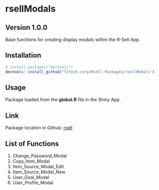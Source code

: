 rsellModals
================

## Version 1.0.0

Base functions for creating display modals within the R-Sell App.

## Installation

``` r
# install.packages("devtools")
devtools::install_github("t2tech-corp/Rsell-Packages/rsellModals")
```

## Usage

Package loaded from the **global.R** file in the Shiny App.

## Link

Package location in Github:
[rsell](https://github.com/t2tech-corp/Rsell-Packages/tree/main/rsellModals)

## List of Functions

1.  Change\_Password\_Modal
2.  Copy\_Item\_Modal
3.  Item\_Source\_Modal\_Edit
4.  Item\_Source\_Modal\_New
5.  User\_Goal\_Modal
6.  User\_Profile\_Modal
